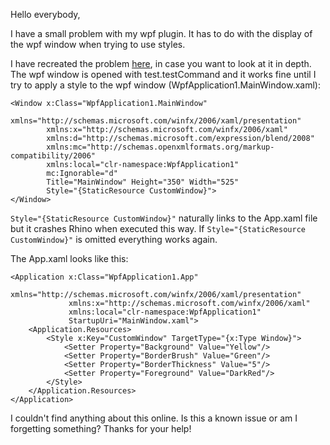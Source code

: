 Hello everybody,

I have a small problem with my wpf plugin. It has to do with the display of the wpf window when trying to use styles. 

I have recreated the problem [here](https://github.com/Nockeby/test), in case you want to look at it in depth.
The wpf window is opened with test.testCommand and it works fine until I try to apply a style to the wpf window (WpfApplication1.MainWindow.xaml):

```xaml
<Window x:Class="WpfApplication1.MainWindow"
        xmlns="http://schemas.microsoft.com/winfx/2006/xaml/presentation"
        xmlns:x="http://schemas.microsoft.com/winfx/2006/xaml"
        xmlns:d="http://schemas.microsoft.com/expression/blend/2008"
        xmlns:mc="http://schemas.openxmlformats.org/markup-compatibility/2006"
        xmlns:local="clr-namespace:WpfApplication1"
        mc:Ignorable="d"
        Title="MainWindow" Height="350" Width="525"
        Style="{StaticResource CustomWindow}">
</Window>
```

`Style="{StaticResource CustomWindow}"` naturally links to the App.xaml file but it crashes Rhino when executed this way. If `Style="{StaticResource CustomWindow}"` is omitted everything works again.

The App.xaml looks like this:
```xaml
<Application x:Class="WpfApplication1.App"
             xmlns="http://schemas.microsoft.com/winfx/2006/xaml/presentation"
             xmlns:x="http://schemas.microsoft.com/winfx/2006/xaml"
             xmlns:local="clr-namespace:WpfApplication1"
             StartupUri="MainWindow.xaml">
    <Application.Resources>
        <Style x:Key="CustomWindow" TargetType="{x:Type Window}">
            <Setter Property="Background" Value="Yellow"/>
            <Setter Property="BorderBrush" Value="Green"/>
            <Setter Property="BorderThickness" Value="5"/>
            <Setter Property="Foreground" Value="DarkRed"/>
        </Style>
    </Application.Resources>
</Application>
```

I couldn't find anything about this online. Is this a known issue or am I forgetting something?
Thanks for your help!
